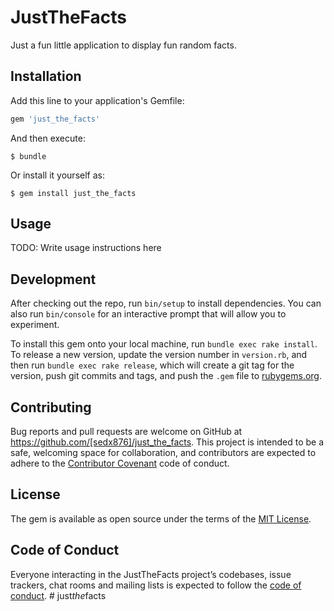 # JustTheFacts

Just a fun little application to display fun random facts.

## Installation

Add this line to your application's Gemfile:

```ruby
gem 'just_the_facts'
```

And then execute:

    $ bundle

Or install it yourself as:

    $ gem install just_the_facts

## Usage

TODO: Write usage instructions here

## Development

After checking out the repo, run `bin/setup` to install dependencies. You can also run `bin/console` for an interactive prompt that will allow you to experiment.

To install this gem onto your local machine, run `bundle exec rake install`. To release a new version, update the version number in `version.rb`, and then run `bundle exec rake release`, which will create a git tag for the version, push git commits and tags, and push the `.gem` file to [rubygems.org](https://rubygems.org).

## Contributing

Bug reports and pull requests are welcome on GitHub at https://github.com/[sedx876]/just_the_facts. This project is intended to be a safe, welcoming space for collaboration, and contributors are expected to adhere to the [Contributor Covenant](http://contributor-covenant.org) code of conduct.

## License

The gem is available as open source under the terms of the [MIT License](https://opensource.org/licenses/MIT).

## Code of Conduct

Everyone interacting in the JustTheFacts project’s codebases, issue trackers, chat rooms and mailing lists is expected to follow the [code of conduct](https://github.com/[sedx876]/just_the_facts/blob/master/CODE_OF_CONDUCT.md).
#   j u s t _ t h e _ f a c t s 
 
 